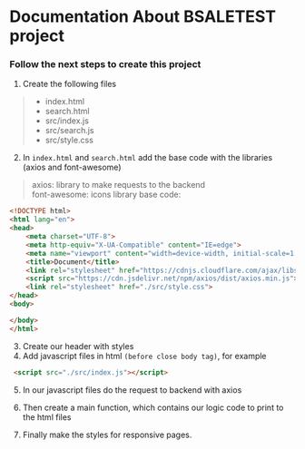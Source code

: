 # Documentation About BSALETEST project

### Follow the next steps to create this project

1. Create the following files
>- index.html
>- search.html
>- src/index.js
>- src/search.js
>- src/style.css

2. In `index.html` and `search.html` add the base code with the libraries (axios and font-awesome)
> axios: library to make requests to the backend   
> font-awesome: icons library
> base code:
```html
<!DOCTYPE html>
<html lang="en">
<head>
    <meta charset="UTF-8">
    <meta http-equiv="X-UA-Compatible" content="IE=edge">
    <meta name="viewport" content="width=device-width, initial-scale=1.0">
    <title>Document</title>
    <link rel="stylesheet" href="https://cdnjs.cloudflare.com/ajax/libs/font-awesome/4.7.0/css/font-awesome.min.css">
    <script src="https://cdn.jsdelivr.net/npm/axios/dist/axios.min.js"></script>
    <link rel="stylesheet" href="./src/style.css">
</head>
<body>

</body>
</html>
```
3. Create our header with styles
4. Add javascript files in html `(before close body tag)`, for example
```html
 <script src="./src/index.js"></script>
```
5. In our javascript files do the request to backend with axios

6. Then create a main function, which contains our logic code to print to the html files

7. Finally make the styles for responsive pages.
